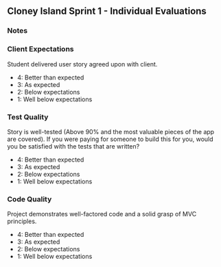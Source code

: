 ## Cloney Island Sprint 1 - Individual Evaluations

### Notes

### Client Expectations

Student delivered user story agreed upon with client.

- 4: Better than expected
- 3: As expected 
- 2: Below expectations 
- 1: Well below expectations 

### Test Quality

Story is well-tested (Above 90% and the most valuable pieces of the app are covered). If you were paying for someone to build this for you, would you be satisfied with the tests that are written?

- 4: Better than expected
- 3: As expected 
- 2: Below expectations 
- 1: Well below expectations 

### Code Quality

Project demonstrates well-factored code and a solid grasp of MVC principles.

- 4: Better than expected
- 3: As expected 
- 2: Below expectations 
- 1: Well below expectations 
